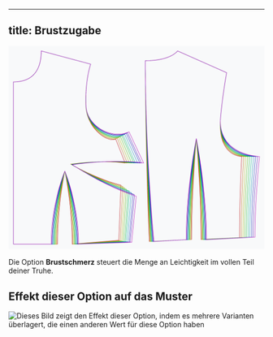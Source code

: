 ***

## title: Brustzugabe

![Der Effekt der Brustpflegeoption auf das Muster](sample.png)

Die Option **Brustschmerz** steuert die Menge an Leichtigkeit im vollen Teil deiner Truhe.

## Effekt dieser Option auf das Muster

![Dieses Bild zeigt den Effekt dieser Option, indem es mehrere Varianten überlagert, die einen anderen Wert für diese Option haben](bella\_chestease\_sample.svg "Effekt dieser Option auf das Muster")
